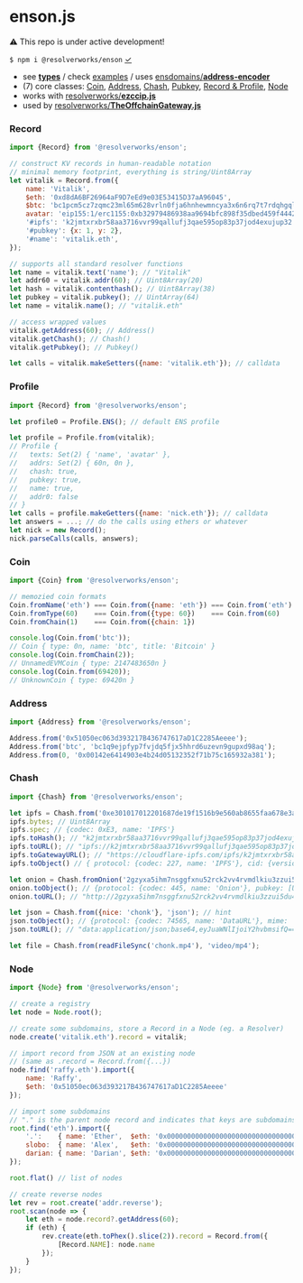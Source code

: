 # enson.js

⚠️ This repo is under active development!

 `$ npm i @resolverworks/enson` [&check;](https://www.npmjs.com/package/@resolverworks/enson)

* see [**types**](./dist/index.d.ts) / check [examples](./test/examples/) / uses [ensdomains/**address-encoder**](https://github.com/ensdomains/address-encoder/)
* (7) core classes: [Coin](./src/Coin.js), [Address](./src/Address.js), [Chash](./src/Chash.js), [Pubkey](./src/Pubkey.js), [Record & Profile](./src/Record.js), [Node](./src/Node.js) 
* works with [resolverworks/**ezccip.js**](https://github.com/resolverworks/ezccip.js)
* used by [resolverworks/**TheOffchainGateway.js**](https://github.com/resolverworks/TheOffchainGateway.js)

### Record

```js
import {Record} from '@resolverworks/enson';

// construct KV records in human-readable notation
// minimal memory footprint, everything is string/Uint8Array 
let vitalik = Record.from({
    name: 'Vitalik',
    $eth: '0xd8dA6BF26964aF9D7eEd9e03E53415D37aA96045',
    $btc: 'bc1pcm5cz7zqmc23ml65m628vrln0fja6hnhewmncya3x6n6rq7t7rdqhgqlvc',
    avatar: 'eip155:1/erc1155:0xb32979486938aa9694bfc898f35dbed459f44424/10063',
    '#ipfs': 'k2jmtxrxbr58aa3716vvr99qallufj3qae595op83p37jod4exujup32',
    '#pubkey': {x: 1, y: 2},
    '#name': 'vitalik.eth',
});

// supports all standard resolver functions
let name = vitalik.text('name'); // "Vitalik"
let addr60 = vitalik.addr(60); // Uint8Array(20)
let hash = vitalik.contenthash(); // Uint8Array(38)
let pubkey = vitalik.pubkey(); // UintArray(64)
let name = vitalik.name(); // "vitalik.eth"

// access wrapped values
vitalik.getAddress(60); // Address()
vitalik.getChash(); // Chash()
vitalik.getPubkey(); // Pubkey()

let calls = vitalik.makeSetters({name: 'vitalik.eth'}); // calldata
```

### Profile

```js
import {Record} from '@resolverworks/enson';

let profile0 = Profile.ENS(); // default ENS profile

let profile = Profile.from(vitalik);
// Profile {
//   texts: Set(2) { 'name', 'avatar' },
//   addrs: Set(2) { 60n, 0n },
//   chash: true,
//   pubkey: true,
//   name: true,
//   addr0: false
// }
let calls = profile.makeGetters({name: 'nick.eth'}); // calldata 
let answers = ...; // do the calls using ethers or whatever 
let nick = new Record();
nick.parseCalls(calls, answers);
```

### Coin

```js
import {Coin} from '@resolverworks/enson';

// memozied coin formats
Coin.fromName('eth') === Coin.from({name: 'eth'}) === Coin.from('eth')
Coin.fromType(60)    === Coin.from({type: 60})    === Coin.from(60)
Coin.fromChain(1)    === Coin.from({chain: 1})

console.log(Coin.from('btc'));
// Coin { type: 0n, name: 'btc', title: 'Bitcoin' }
console.log(Coin.fromChain(2));
// UnnamedEVMCoin { type: 2147483650n }
console.log(Coin.from(69420));
// UnknownCoin { type: 69420n }
```

### Address
```js
import {Address} from '@resolverworks/enson';

Address.from('0x51050ec063d393217B436747617aD1C2285Aeeee');
Address.from('btc', 'bc1q9ejpfyp7fvjdq5fjx5hhrd6uzevn9gupxd98aq');
Address.from(0, '0x00142e6414903e4b24d05132352f71b75c165932a381');
```

### Chash
```js
import {Chash} from '@resolverworks/enson';

let ipfs = Chash.from('0xe301017012201687de19f1516b9e560ab8655faa678e3a023ebff43494ac06a36581aafc957e');
ipfs.bytes; // Uint8Array
ipfs.spec; // {codec: 0xE3, name: 'IPFS'}
ipfs.toHash(); // "k2jmtxrxbr58aa3716vvr99qallufj3qae595op83p37jod4exujup32"
ipfs.toURL(); // "ipfs://k2jmtxrxbr58aa3716vvr99qallufj3qae595op83p37jod4exujup32"
ipfs.toGatewayURL(); // "https://cloudflare-ipfs.com/ipfs/k2jmtxrxbr58aa3716vvr99qallufj3qae595op83p37jod4exujup32/"
ipfs.toObject() // { protocol: {codec: 227, name: 'IPFS'}, cid: {version: 1, codec: 112, hash: {codec: 18, data: [Uint8Array]}}}

let onion = Chash.fromOnion('2gzyxa5ihm7nsggfxnu52rck2vv4rvmdlkiu3zzui5du4xyclen53wid');
onion.toObject(); // {protocol: {codec: 445, name: 'Onion'}, pubkey: [Uint8Array], checksum: [Uint8Array], version: 3}
onion.toURL(); // "http://2gzyxa5ihm7nsggfxnu52rck2vv4rvmdlkiu3zzui5du4xyclenq.onion"

let json = Chash.from({nice: 'chonk'}, 'json'); // hint
json.toObject(); // {protocol: {codec: 74565, name: 'DataURL'}, mime: 'application/json', data: [Uint8Array], abbr: 'json', value: {nice: 'chonk'}}
json.toURL(); // "data:application/json;base64,eyJuaWNlIjoiY2hvbmsifQ=="

let file = Chash.from(readFileSync('chonk.mp4'), 'video/mp4');
```

### Node

```js
import {Node} from '@resolverworks/enson';

// create a registry
let node = Node.root();

// create some subdomains, store a Record in a Node (eg. a Resolver)
node.create('vitalik.eth').record = vitalik;

// import record from JSON at an existing node
// (same as .record = Record.from({...})
node.find('raffy.eth').import({
    name: 'Raffy',
    $eth: '0x51050ec063d393217B436747617aD1C2285Aeeee'
});

// import some subdomains
// "." is the parent node record and indicates that keys are subdomains
root.find('eth').import({
    '.':    { name: 'Ether',  $eth: '0x0000000000000000000000000000000000000000' }, // eth
    slobo:  { name: 'Alex',   $eth: '0x0000000000000000000000000000000000000001' }, // slobo.eth
    darian: { name: 'Darian', $eth: '0x0000000000000000000000000000000000000002' }  // darian.eth
});

root.flat() // list of nodes

// create reverse nodes
let rev = root.create('addr.reverse');
root.scan(node => {
    let eth = node.record?.getAddress(60);
    if (eth) {
        rev.create(eth.toPhex().slice(2)).record = Record.from({
            [Record.NAME]: node.name
        });	
    }
});
```
